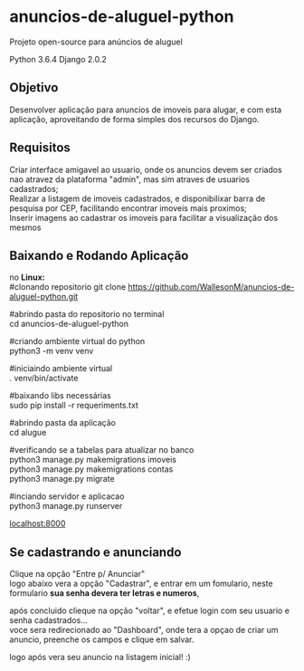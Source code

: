 # anuncios-de-aluguel-python
Projeto open-source para anúncios de aluguel

Python 3.6.4 Django 2.0.2


<h2>Objetivo</h2>
Desenvolver aplicação para anuncios de imoveis para alugar, e com esta aplicação, aproveitando de forma simples dos recursos do Django.


<h2>Requisitos</h2>
Criar interface amigavel ao usuario, onde os anuncios devem ser criados nao atravez da plataforma "admin", mas sim atraves de usuarios cadastrados;<br>
Realizar a listagem de imoveis cadastrados, e disponibilixar barra de pesquisa por CEP, facilitando encontrar imoveis mais proximos;<br>
Inserir imagens ao cadastrar os imoveis para facilitar a visualização dos mesmos<br>


<h2>Baixando e Rodando Aplicação</h2>

no <b>Linux:</b><br>
#clonando repositorio
git clone https://github.com/WallesonM/anuncios-de-aluguel-python.git <br>

#abrindo pasta do repositorio no terminal<br>
cd anuncios-de-aluguel-python<br>

#criando ambiente virtual do python<br>
python3 -m venv venv<br>

#iniciaindo ambiente virtual<br>
. venv/bin/activate<br>

#baixando libs necessárias<br>
sudo pip install -r requeriments.txt

#abrindo pasta da aplicação<br>
cd alugue<br>

#verificando se a tabelas para atualizar no banco<br>
python3 manage.py makemigrations imoveis<br>
python3 manage.py makemigrations contas<br>
python3 manage.py migrate<br>

#inciando servidor e aplicacao<br>
python3 manage.py runserver<br>

<a href="http://localhost:8000/">localhost:8000</a>

<h2>Se cadastrando e anunciando</h2>

Clique na opção "Entre p/ Anunciar"<br>
logo abaixo vera a opção "Cadastrar", e entrar em um fomulario, neste formulario <b>sua senha devera ter letras e numeros</b>,<br>

após concluido clieque na opção "voltar", e efetue login com seu usuario e senha cadastrados...<br>
voce sera redirecionado ao "Dashboard", onde tera a opçao de criar um anuncio, preenche os campos e clique em salvar.<br>

logo após vera seu anuncio na listagem inicial! :)

